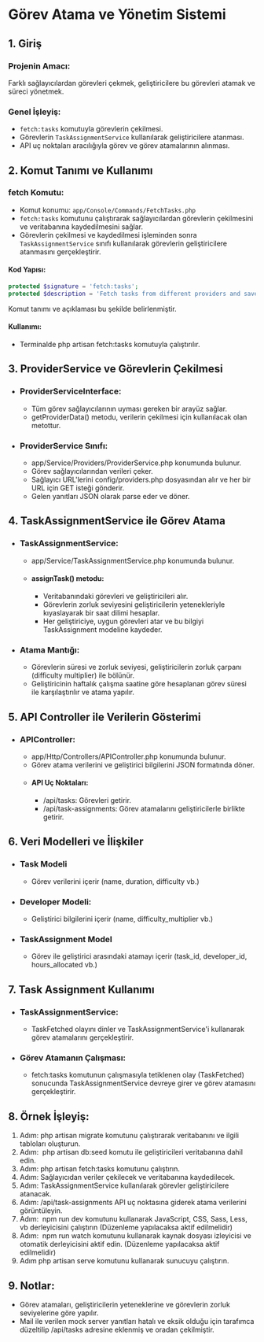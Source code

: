 # Görev Atama ve Yönetim Sistemi

## 1. Giriş

### Projenin Amacı:
Farklı sağlayıcılardan görevleri çekmek, geliştiricilere bu görevleri atamak ve süreci yönetmek.

### Genel İşleyiş:
- `fetch:tasks` komutuyla görevlerin çekilmesi.
- Görevlerin `TaskAssignmentService` kullanılarak geliştiricilere atanması.
- API uç noktaları aracılığıyla görev ve görev atamalarının alınması.

## 2. Komut Tanımı ve Kullanımı

### fetch Komutu:
- Komut konumu: `app/Console/Commands/FetchTasks.php`
- `fetch:tasks` komutunu çalıştırarak sağlayıcılardan görevlerin çekilmesini ve veritabanına kaydedilmesini sağlar.
- Görevlerin çekilmesi ve kaydedilmesi işleminden sonra `TaskAssignmentService` sınıfı kullanılarak görevlerin geliştiricilere atanmasını gerçekleştirir.

#### Kod Yapısı:
```php
protected $signature = 'fetch:tasks';
protected $description = 'Fetch tasks from different providers and save them to the database';
```
Komut tanımı ve açıklaması bu şekilde belirlenmiştir.

#### Kullanımı: 
- Terminalde php artisan fetch:tasks komutuyla çalıştırılır.

## 3. ProviderService ve Görevlerin Çekilmesi
- ### ProviderServiceInterface:
  - Tüm görev sağlayıcılarının uyması gereken bir arayüz sağlar.
  - getProviderData() metodu, verilerin çekilmesi için kullanılacak olan metottur.
- ### ProviderService Sınıfı:
    - app/Service/Providers/ProviderService.php konumunda bulunur.
    - Görev sağlayıcılarından verileri çeker.
    - Sağlayıcı URL'lerini config/providers.php dosyasından alır ve her bir URL için GET isteği gönderir.
    - Gelen yanıtları JSON olarak parse eder ve döner. 

## 4. TaskAssignmentService ile Görev Atama
- ### TaskAssignmentService:
    - app/Service/TaskAssignmentService.php konumunda bulunur.
    - #### assignTask() metodu:
      - Veritabanındaki görevleri ve geliştiricileri alır.
      - Görevlerin zorluk seviyesini geliştiricilerin yetenekleriyle kıyaslayarak bir saat dilimi hesaplar.
      - Her geliştiriciye, uygun görevleri atar ve bu bilgiyi TaskAssignment modeline kaydeder.
- ### Atama Mantığı:
  - Görevlerin süresi ve zorluk seviyesi, geliştiricilerin zorluk çarpanı (difficulty multiplier) ile bölünür.
  - Geliştiricinin haftalık çalışma saatine göre hesaplanan görev süresi ile karşılaştırılır ve atama yapılır.

## 5. API Controller ile Verilerin Gösterimi
- ### APIController:
    - app/Http/Controllers/APIController.php konumunda bulunur.
    - Görev atama verilerini ve geliştirici bilgilerini JSON formatında döner.
    - #### API Uç Noktaları:
      - /api/tasks: Görevleri getirir.
      - /api/task-assignments: Görev atamalarını geliştiricilerle birlikte getirir.

## 6. Veri Modelleri ve İlişkiler
- ### Task Modeli
    - Görev verilerini içerir (name, duration, difficulty vb.)
- ### Developer Modeli:
    - Geliştirici bilgilerini içerir (name, difficulty_multiplier vb.)
- ### TaskAssignment Model
    - Görev ile geliştirici arasındaki atamayı içerir (task_id, developer_id, hours_allocated vb.)

## 7. Task Assignment Kullanımı
- ### TaskAssignmentService:
    - TaskFetched olayını dinler ve TaskAssignmentService'i kullanarak görev atamalarını gerçekleştirir.
- ### Görev Atamanın Çalışması:
    - fetch:tasks komutunun çalışmasıyla tetiklenen olay (TaskFetched) sonucunda TaskAssignmentService devreye girer ve görev atamasını gerçekleştirir. 

## 8. Örnek İşleyiş:
1. Adım: php artisan migrate komutunu çalıştırarak veritabanını ve ilgili tabloları oluşturun.
2. Adım:  php artisan db:seed komutu ile geliştiricileri veritabanına dahil edin.
3. Adım: php artisan fetch:tasks komutunu çalıştırın.
4. Adım: Sağlayıcıdan veriler çekilecek ve veritabanına kaydedilecek.
5. Adım: TaskAssignmentService kullanılarak görevler geliştiricilere atanacak.
6. Adım: /api/task-assignments API uç noktasına giderek atama verilerini görüntüleyin.
7. Adım:  npm run dev komutunu kullanarak JavaScript, CSS, Sass, Less, vb derleyicisini çalıştırın (Düzenleme yapılacaksa aktif edilmelidir) 
8. Adım:  npm run watch komutunu kullanarak kaynak dosyası izleyicisi ve otomatik derleyicisini aktif edin. (Düzenleme yapılacaksa aktif edilmelidir)    
9. Adım php artisan serve komutunu kullanarak sunucuyu çalıştırın.

## 9. Notlar:
- Görev atamaları, geliştiricilerin yeteneklerine ve görevlerin zorluk seviyelerine göre yapılır.
- Mail ile verilen mock server yanıtları hatalı ve eksik olduğu için tarafımca düzeltilip /api/tasks adresine eklenmiş ve oradan çekilmiştir.

